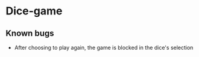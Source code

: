 # Dice-game

## Known bugs

- After choosing to play again, the game is blocked in the dice's selection

